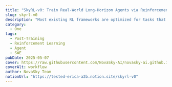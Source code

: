 ```yaml
---
title: "SkyRL-v0: Train Real-World Long-Horizon Agents via Reinforcement Learning"
slug: skyrl-v0
description: "Most existing RL frameworks are optimized for tasks that involve stateless interactions over short horizons, such as search-augmented reasoning or simple code execution. In contrast, real-world tasks, like those represented in SWE-Bench, benefit from long-horizon planning in stateful, dynamic environments. This presents new challenges in both infrastructure and training algorithms. We introduce **SkyRL**, the first open-source online RL training framework for multi-turn tool use LLMs, optimized for long-horizon, real-environment tasks like SWE-Bench. Using SkyRL, we are able to achieve promising results on SWE-Bench-Verified across model lines!"
category:
  - One
tags:
  - Post-Training
  - Reinforcement Learning
  - Agent
  - SWE
pubDate: 2025-05-07
cover: https://raw.githubusercontent.com/NovaSky-AI/novasky-ai.github.io/main/assets/images/skyrl-v0/workflow.png
coverAlt: workflow
author: NovaSky Team
notionUrl: "https://tested-erica-a2b.notion.site/skyrl-v0"
---
```

